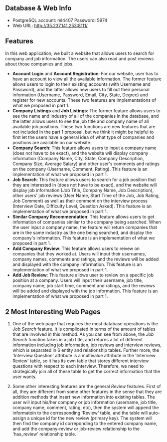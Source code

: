 ## Database & Web Info
* PostgreSQL account: ml4407    Password: 5974
* Web URL: http://35.237.141.253:8111/

## Features
In this web application, we built a website that allows users to search for company and job information. The users can also read and post reviews about those companies and jobs. 

* **Account Login** and **Account Registration**: For our website, user has to have an account to view all the available information. The former feature allows users to login to their existing accounts (with Username and Password), and the latter allows new users to fill out their personal information (Username, Password, Email, City, State, Degree) and register for new accounts. These two features are implementations of what we proposed in part 1.
* **Company Listings** and **Job Listings**: The former feature allows users to see the name and industry of all of the companies in the database, and the latter allows users to see the job title and company name of all available job positions. These two functions are new features that are not included in the part 1 proposal, but we think it might be helpful to first let the users have a general idea of what type of companies and positions are available on our website.
* **Company Search**: This feature allows users to input a company name (does not have to be exact), and the website will display company information (Company Name, City, State, Company Description, Company Size, Average Salary) and other user's comments and ratings on the company (Username, Comment, Rating). This feature is an implementation of what we proposed in part 1.
* **Job Search**: This feature allows users to search for a job position that they are interested in (does not have to be exact), and the website will display job information (Job Title, Company Name, Job Description), other users' job reviews (User Name, Start Time of the Job, Job Rating, Job Comment) as well as their comment on the interview process (Interview Date, Difficulty Level, Question Asked). This feature is an implementation of what we proposed in part 1.
* **Similar Company Recommendation**: This feature allows users to get information of companies similar to the company being searched. When the user input a company name, the feature will return companies that are in the same industry as the one being searched, and display the company's information. This feature is an implementation of what we proposed in part 1.
* **Add Company Review**: This feature allows users to reivew on companies that they worked at. Users will input their usernames, company names, comments and ratings, and the reviews will be added and displayed with the company information. This feature is an implementation of what we proposed in part 1.
* **Add Job Review**: This feature allows user to review on a specific job position at a company. Users will input their username, job title, company name, job start time, comment and ratings, and the reviews will be added and displayed with the job information. This feature is an implementation of what we proposed in part 1.

## 2 Most Interesting Web Pages
1. One of the web page that requires the most database operations is the *Job Search* feature. It is complicated in terms of the amount of tables that are involved in this method. As you can see from above, the *Job Search* function takes in a job title, and returns a lot of different information including job information, job reviews and interview reviews, which is separated in 6 entity and relationship tables. Further more, the 'Interview Question' attribute is a multivalue attribute in the 'Interview Review' table, so it has its own table that stores different interview questions with respect to each interview. Therefore, we need to strategically join all of these table to get the correct information that the user wants.

2. Some other interesting features are the general *Review* features. First of all, they are different from some other features in the sense that they are addition methods that insert new information into existing tables. The user will input his/her company or job information (username, job title, company name, comment, rating, etc), then the system will append the informatoin to the corresponding 'Review' table, and the table will auto-assign a unique id for the new review (primary key). The system will then find the company id correponding to the entered company name, and add the company-review or job-review relationship to the 'has_review' relationship table.
